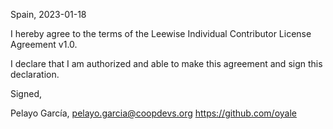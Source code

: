 Spain, 2023-01-18

I hereby agree to the terms of the Leewise Individual Contributor License
Agreement v1.0.

I declare that I am authorized and able to make this agreement and sign this
declaration.

Signed,

Pelayo García, pelayo.garcia@coopdevs.org https://github.com/oyale
